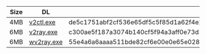 |    Size   |     DL  | sha512sum |
|  ---  |  ---  |  ---  |
| 4MB | [v2ctl.exe](https://cdn.jsdelivr.net/gh/googleians/v2ray-core@main/v2ctl.exe) | de5c1751abf2cf536e65df5c5f85d1a62f4e2e2483bd25bf9c29c9f89e9651162856fd6ec9ee5d3eb2fedd60c3e47e1e7e6ea80837ae07d60c2589b5754b3c2c |
| 6MB | [v2ray.exe](https://cdn.jsdelivr.net/gh/googleians/v2ray-core@main/v2ray.exe) | c300ae5f187a3074b140cf5f94a3aff0e73d1fbacbfca314a2f3134ae59ffd923fe8f66b9f625553b5be27cfb49e8dc109210e5dea78414eb01c6e383ca804fb |
| 6MB | [wv2ray.exe](https://cdn.jsdelivr.net/gh/googleians/v2ray-core@main/wv2ray.exe) | 55e4a6a6aaaa511bde82cf6e00e0e65e0283584e583f50edc753df487d8163df6dd871d862f73f28799e1570826ed0b0d580bb9969a1c2c7c0ae434da4a28978 |
